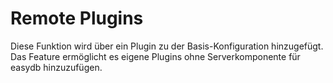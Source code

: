 # Remote Plugins

Diese Funktion wird über ein Plugin zu der Basis-Konfiguration hinzugefügt. Das Feature ermöglicht es eigene Plugins ohne Serverkomponente für easydb hinzuzufügen.